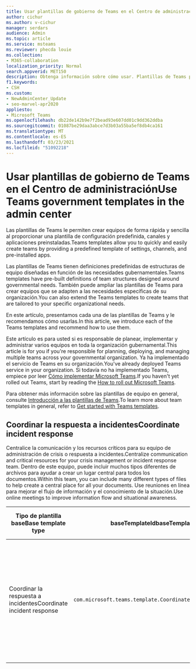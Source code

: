 ```yaml
---
title: Usar plantillas de gobierno de Teams en el Centro de administración
author: cichur
ms.author: v-cichur
manager: serdars
audience: Admin
ms.topic: article
ms.service: msteams
ms.reviewer: phecda louie
ms.collection:
- M365-collaboration
localization_priority: Normal
search.appverid: MET150
description: Obtenga información sobre cómo usar. Plantillas de Teams para crear estructuras de equipo diseñadas para las necesidades del gobierno proporcionando configuraciones predefinidas, canales y aplicaciones preinstaladas con el Centro de administración.
f1.keywords:
- CSH
ms.custom:
- NewAdminCenter_Update
- seo-marvel-apr2020
appliesto:
- Microsoft Teams
ms.openlocfilehash: db22de142b9e7f2bead93e607dd01c9dd362ddba
ms.sourcegitcommit: 01087be29daa3abce7d3b03a55ba5ef8db4ca161
ms.translationtype: MT
ms.contentlocale: es-ES
ms.lasthandoff: 03/23/2021
ms.locfileid: "51092218"
---
```

# <a name="use-teams-government-templates-in-the-admin-center"></a><span data-ttu-id="2d005-104">Usar plantillas de gobierno de Teams en el Centro de administración</span><span class="sxs-lookup"><span data-stu-id="2d005-104">Use Teams government templates in the admin center</span></span>

<span data-ttu-id="2d005-105">Las plantillas de Teams le permiten crear equipos de forma rápida y sencilla al proporcionar una plantilla de configuración predefinida, canales y aplicaciones preinstaladas.</span><span class="sxs-lookup"><span data-stu-id="2d005-105">Teams templates allow you to quickly and easily create teams by providing a predefined template of settings, channels, and pre-installed apps.</span></span>

<span data-ttu-id="2d005-106">Las plantillas de Teams tienen definiciones predefinidas de estructuras de equipo diseñadas en función de las necesidades gubernamentales.</span><span class="sxs-lookup"><span data-stu-id="2d005-106">Teams templates have pre-built definitions of team structures designed around governmental needs.</span></span> <span data-ttu-id="2d005-107">También puede ampliar las plantillas de Teams para crear equipos que se adapten a las necesidades específicas de su organización.</span><span class="sxs-lookup"><span data-stu-id="2d005-107">You can also extend the Teams templates to create teams that are tailored to your specific organizational needs.</span></span>

<span data-ttu-id="2d005-108">En este artículo, presentamos cada una de las plantillas de Teams y le recomendamos cómo usarlas.</span><span class="sxs-lookup"><span data-stu-id="2d005-108">In this article, we introduce each of the Teams templates and recommend how to use them.</span></span>

<span data-ttu-id="2d005-109">Este artículo es para usted si es responsable de planear, implementar y administrar varios equipos en toda la organización gubernamental.</span><span class="sxs-lookup"><span data-stu-id="2d005-109">This article is for you if you're responsible for planning, deploying, and managing multiple teams across your governmental organization.</span></span> <span data-ttu-id="2d005-110">Ya ha implementado el servicio de Teams en su organización.</span><span class="sxs-lookup"><span data-stu-id="2d005-110">You've already deployed Teams service in your organization.</span></span> <span data-ttu-id="2d005-111">Si todavía no ha implementado Teams, empiece por leer [Cómo implementar Microsoft Teams](./deploy-overview.md).</span><span class="sxs-lookup"><span data-stu-id="2d005-111">If you haven't yet rolled out Teams, start by reading the [How to roll out Microsoft Teams](./deploy-overview.md).</span></span>

<span data-ttu-id="2d005-112">Para obtener más información sobre las plantillas de equipo en general, consulte [Introducción a las plantillas de Teams](get-started-with-teams-templates-in-the-admin-console.md).</span><span class="sxs-lookup"><span data-stu-id="2d005-112">To learn more about team templates in general, refer to [Get started with Teams templates](get-started-with-teams-templates-in-the-admin-console.md).</span></span>

## <a name="coordinate-incident-response"></a><span data-ttu-id="2d005-113">Coordinar la respuesta a incidentes</span><span class="sxs-lookup"><span data-stu-id="2d005-113">Coordinate incident response</span></span>

<span data-ttu-id="2d005-114">Centralice la comunicación y los recursos críticos para su equipo de administración de crisis o respuesta a incidentes.</span><span class="sxs-lookup"><span data-stu-id="2d005-114">Centralize communication and critical resources for your crisis management or incident response team.</span></span> <span data-ttu-id="2d005-115">Dentro de este equipo, puede incluir muchos tipos diferentes de archivos para ayudar a crear un lugar central para todos los documentos.</span><span class="sxs-lookup"><span data-stu-id="2d005-115">Within this team, you can include many different types of files to help create a central place for all your documents.</span></span> <span data-ttu-id="2d005-116">Use reuniones en línea para mejorar el flujo de información y el conocimiento de la situación.</span><span class="sxs-lookup"><span data-stu-id="2d005-116">Use online meetings to improve information flow and situational awareness.</span></span>

| <span data-ttu-id="2d005-117">Tipo de plantilla base</span><span class="sxs-lookup"><span data-stu-id="2d005-117">Base template type</span></span> |<span data-ttu-id="2d005-118">baseTemplateId</span><span class="sxs-lookup"><span data-stu-id="2d005-118">baseTemplateId</span></span> | <span data-ttu-id="2d005-119">Propiedades que vienen con esta plantilla base</span><span class="sxs-lookup"><span data-stu-id="2d005-119">Properties that come with this base template</span></span> |
|-------------------|-------|---------------------------------------------------------------------------|
|<span data-ttu-id="2d005-120">Coordinar la respuesta a incidentes</span><span class="sxs-lookup"><span data-stu-id="2d005-120">Coordinate incident response</span></span>|`com.microsoft.teams.template.CoordinateIncidentResponse`|<span data-ttu-id="2d005-121">Canales:</span><span class="sxs-lookup"><span data-stu-id="2d005-121">Channels:</span></span> <ul><li><span data-ttu-id="2d005-122">General</span><span class="sxs-lookup"><span data-stu-id="2d005-122">General</span></span><li><span data-ttu-id="2d005-123">Anuncios</span><span class="sxs-lookup"><span data-stu-id="2d005-123">Announcements</span></span></li><li><span data-ttu-id="2d005-124">Logística</span><span class="sxs-lookup"><span data-stu-id="2d005-124">Logistics</span></span></li><li><span data-ttu-id="2d005-125">Planeación</span><span class="sxs-lookup"><span data-stu-id="2d005-125">Planning</span></span></li><li><span data-ttu-id="2d005-126">Recuperación</span><span class="sxs-lookup"><span data-stu-id="2d005-126">Recovery</span></span></li><li><span data-ttu-id="2d005-127">Urgente</span><span class="sxs-lookup"><span data-stu-id="2d005-127">Urgent</span></span></li></ul> <span data-ttu-id="2d005-128">Aplicaciones:</span><span class="sxs-lookup"><span data-stu-id="2d005-128">Apps:</span></span> <ul><li><span data-ttu-id="2d005-129">Wiki</span><span class="sxs-lookup"><span data-stu-id="2d005-129">Wiki</span></span></li><li><span data-ttu-id="2d005-130">Excel</span><span class="sxs-lookup"><span data-stu-id="2d005-130">Excel</span></span></li><li><span data-ttu-id="2d005-131">OneNote</span><span class="sxs-lookup"><span data-stu-id="2d005-131">OneNote</span></span></li><li><span data-ttu-id="2d005-132">SharePoint</span><span class="sxs-lookup"><span data-stu-id="2d005-132">SharePoint</span></span></li><li><span data-ttu-id="2d005-133">Planner</span><span class="sxs-lookup"><span data-stu-id="2d005-133">Planner</span></span></li></ul>|
||||